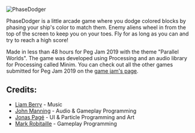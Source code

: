 ![PhaseDodger](https://i.imgur.com/avWqLra.png)

PhaseDodger is a little arcade game where you dodge colored blocks by phasing your ship's color to match them. Enemy aliens wheel in from the top of the screen to keep you on your toes. Fly for as long as you can and try to reach a high score!

Made in less than 48 hours for Peg Jam 2019 with the theme "Parallel Worlds". The game was developed using Processing and an audio library for Processing called Minim. You can check out all the other games submitted for Peg Jam 2019 on the [game jam's page](https://itch.io/jam/winnipeg-game-jam-2019).

## Credits:

* [Liam Berry](https://liam-berry.itch.io/) - Music
* [John Manning](https://github.com/impaledvlad) - Audio & Gameplay Programming
* [Jonas Pagé](https://github.com/MynxNightshade) - UI & Particle Programming and Art
* [Mark Robitaille](https://github.com/MarkRobitaille) - Gameplay Programming 

